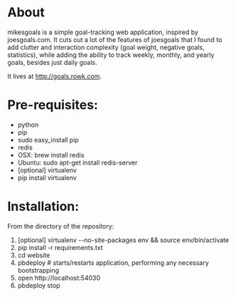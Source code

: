 # About
mikesgoals is a simple goal-tracking web application, inspired by
joesgoals.com. It cuts out a lot of the features of joesgoals that I
found to add clutter and interaction complexity (goal weight, negative
goals, statistics), while adding the ability to track weekly, monthly,
and yearly goals, besides just daily goals.

It lives at http://goals.rowk.com.

# Pre-requisites:
* python
* pip
 * sudo easy_install pip
* redis
 * OSX: brew install redis
 * Ubuntu: sudo apt-get install redis-server
* [optional] virtualenv
 * pip install virtualenv

# Installation:
From the directory of the repository:

1. [optional] virtualenv --no-site-packages env && source env/bin/activate
1. pip install -r requirements.txt
1. cd website
1. pbdeploy  # starts/restarts application, performing any necessary bootstrapping
1. open http://localhost:54030
1. pbdeploy stop

